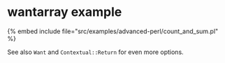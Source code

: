 # wantarray example

{% embed include file="src/examples/advanced-perl/count_and_sum.pl" %}

See also `Want` and `Contextual::Return` for even more options.



